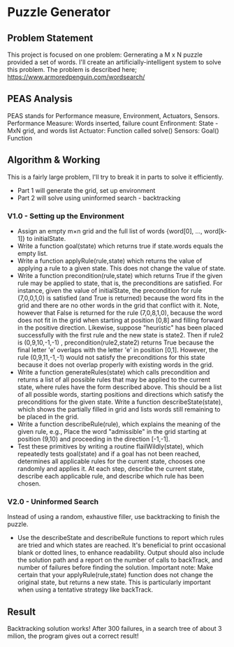 # Puzzle Generator

## Problem Statement
This project is focused on one problem: Gernerating a M x N puzzle provided a set of words. I'll create an artificially-intelligent system to solve this problem. The problem is described here;
https://www.armoredpenguin.com/wordsearch/

## PEAS Analysis
PEAS stands for Performance measure, Environment, Actuators, Sensors.
Performance Measure: Words inserted, failure count
Enfironment: State - MxN grid, and words list
Actuator: Function called solve()
Sensors: Goal() Function

## Algorithm & Working
This is a fairly large problem, I'll try to break it in parts to solve it efficiently. 
- Part 1 will generate the grid, set up environment
- Part 2 will solve using uninformed search - backtracking

### V1.0 - Setting up the Environment
- Assign an empty m×n grid and the full list of words {word[0], ..., word[k-1]} to initialState.
- Write a function goal(state) which returns true if state.words equals the empty list.
- Write a function applyRule(rule,state) which returns the value of applying a rule to a given state. This does not change the value of state.
- Write a function precondition(rule,state) which returns True if the given rule may be applied to state, that is, the preconditions are satisfied. For instance, given the value of initialState, the precondition for rule (7,0,0,1,0) is satisfied (and True is returned) because the word fits in the grid and there are no other words in the grid that conflict with it. Note, however that False is returned for the rule (7,0,8,1,0), because the word does not fit in the grid when starting at position [0,8] and filling forward in the positive direction. Likewise, suppose "heuristic" has been placed successfully with the first rule and the new state is state2. Then if rule2 is (0,9,10,-1,-1) , precondition(rule2,state2) returns True because the final letter 'e' overlaps with the letter 'e' in position [0,1]. However, the rule (0,9,11,-1,-1) would not satisfy the preconditions for this state because it does not overlap properly with existing words in the grid.
- Write a function generateRules(state) which calls precondition and returns a list of all possible rules that may be applied to the current state, where rules have the form described above. This should be a list of all possible words, starting positions and directions which satisfy the preconditions for the given state.
Write a function describeState(state), which shows the partially filled in grid and lists words still remaining to be placed in the grid.
- Write a function describeRule(rule), which explains the meaning of the given rule, e.g.,
Place the word "admissible" in the grid starting at position (9,10) and proceeding in the direction [-1,-1].
- Test these primitives by writing a routine flailWildly(state), which repeatedly tests goal(state) and if a goal has not been reached, determines all applicable rules for the current state, chooses one randomly and applies it. At each step, describe the current state, describe each applicable rule, and describe which rule has been chosen.

### V2.0 - Uninformed Search
Instead of using a random, exhaustive filler, use backtracking to finish the puzzle. 
- Use the describeState and describeRule functions to report which rules are tried and which states are reached. It's beneficial to print occasional blank or dotted lines, to enhance readability. Output should also include the solution path and a report on the number of calls to backTrack, and number of failures before finding the solution. Important note: Make certain that your applyRule(rule,state) function does not change the original state, but returns a new state. This is particularly important when using a tentative strategy like backTrack.

## Result
Backtracking solution works! After 300 failures, in a search tree of about 3 milion, the program gives out a correct result!


